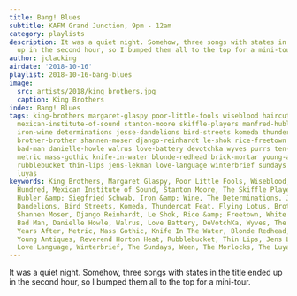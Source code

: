 ```yaml
---
title: Bang! Blues
subtitle: KAFM Grand Junction, 9pm - 12am
category: playlists
description: It was a quiet night. Somehow, three songs with states in the title ended
  up in the second hour, so I bumped them all to the top for a mini-tour.
author: jclacking
airdate: '2018-10-16'
playlist: 2018-10-16-bang-blues
image:
  src: artists/2018/king_brothers.jpg
  caption: King Brothers
index: Bang! Blues
tags: king-brothers margaret-glaspy poor-little-fools wiseblood haircut-one-hundred
  mexican-institute-of-sound stanton-moore skiffle-players manfred-hubler-siegfried-schwab
  iron-wine determinations jesse-dandelions bird-streets komeda thundercat-feat-flying-lotus
  brother-brother shannen-moser django-reinhardt le-shok rice-freetown white-denim
  bad-man danielle-howle walrus love-battery devotchka wyves purrs ten-years-after
  metric mass-gothic knife-in-water blonde-redhead brick-mortar young-antiques reverend-horton-heat
  rubblebucket thin-lips jens-lekman love-language winterbrief sundays ween morlocks
  luyas
keywords: King Brothers, Margaret Glaspy, Poor Little Fools, Wiseblood, Haircut One
  Hundred, Mexican Institute of Sound, Stanton Moore, The Skiffle Players, Manfred
  Hubler &amp; Siegfried Schwab, Iron &amp; Wine, The Determinations, Jesse and the
  Dandelions, Bird Streets, Komeda, Thundercat Feat. Flying Lotus, Brother Brother,
  Shannen Moser, Django Reinhardt, Le Shok, Rice &amp; Freetown, White Denim, The
  Bad Man, Danielle Howle, Walrus, Love Battery, DeVotchKa, Wyves, The Purrs, Ten
  Years After, Metric, Mass Gothic, Knife In The Water, Blonde Redhead, Brick + Mortar,
  Young Antiques, Reverend Horton Heat, Rubblebucket, Thin Lips, Jens Lekman, The
  Love Language, Winterbrief, The Sundays, Ween, The Morlocks, The Luyas
---
```

It was a quiet night. Somehow, three songs with states in the title ended up in the second hour, so I bumped them all to the top for a mini-tour.

